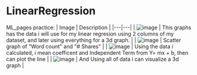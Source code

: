 # LinearRegression

ML_pages practice:
|  Image  | Description |
|---|---|
|  ![image](https://github.com/user-attachments/assets/c151a144-a8df-4141-a8b4-3dc2db24a46a) |  This graphs has the data i will use for my linear regresion using 2 columns of my dataset, and later using everything for a 3d graph. |
|  ![image](https://github.com/user-attachments/assets/70a8e920-021a-4b7a-9ed9-2da21b7ee3eb) | Scatter graph of "Word count" and "# Shares"  |
|  ![image](https://github.com/user-attachments/assets/2eb1268e-f0be-44d4-b4cc-7142259c63a6) | Using the data i calculated, i mean coefficent and Independent Term from Y= mx + b, then can plot the line  |
|  ![image](https://github.com/user-attachments/assets/7af85752-2c8a-410a-9d2f-afded374648e) | And Using all of data i can visualize a 3d graph  |





